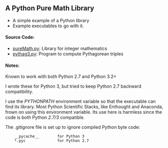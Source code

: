 ## A Python Pure Math Library
* A simple example of a Python library
* Example executables to go with it.

#### Source Code:

* [pureMath.py](lib/pureMath.py): Library for integer mathematics
* [pythag3.py](bin/pythag3.py): Program to compute Pythagorean triples

#### Notes:
Known to work with both Python 2.7 and Python 3.2+

I wrote these for Python 3, but tried to keep Python 2.7 backward compatibility.

I use the *PYTHONPATH* environment variable so that the executable
can find its library. Most Python Scientific Stacks, like Enthought
and Anaconda, frown on using this environment variable. Its use here
is harmless since the code is both Python *2.7/3* compatible.

The .gitignore file is set up to ignore compiled Python byte code:
```
    __pycache__        for Python 3
    *.pyc              for Python 2.7
```
